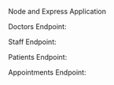 Node and Express Application 




Doctors Endpoint:

Staff Endpoint: 

Patients Endpoint: 

Appointments Endpoint: 

